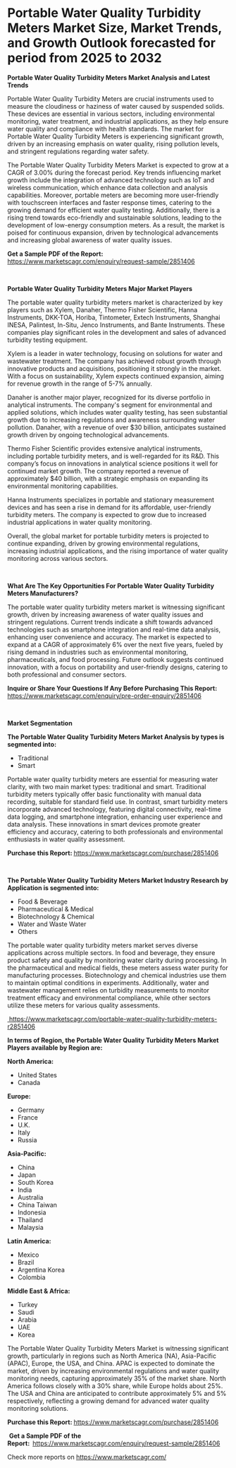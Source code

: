 <p><h1>Portable Water Quality Turbidity Meters Market Size, Market Trends, and Growth Outlook forecasted for period from 2025 to 2032</h1></p><p><strong>Portable Water Quality Turbidity Meters Market Analysis and Latest Trends</strong></p>
<p><p>Portable Water Quality Turbidity Meters are crucial instruments used to measure the cloudiness or haziness of water caused by suspended solids. These devices are essential in various sectors, including environmental monitoring, water treatment, and industrial applications, as they help ensure water quality and compliance with health standards. The market for Portable Water Quality Turbidity Meters is experiencing significant growth, driven by an increasing emphasis on water quality, rising pollution levels, and stringent regulations regarding water safety.</p><p>The Portable Water Quality Turbidity Meters Market is expected to grow at a CAGR of 3.00% during the forecast period. Key trends influencing market growth include the integration of advanced technology such as IoT and wireless communication, which enhance data collection and analysis capabilities. Moreover, portable meters are becoming more user-friendly with touchscreen interfaces and faster response times, catering to the growing demand for efficient water quality testing. Additionally, there is a rising trend towards eco-friendly and sustainable solutions, leading to the development of low-energy consumption meters. As a result, the market is poised for continuous expansion, driven by technological advancements and increasing global awareness of water quality issues.</p></p>
<p><strong>Get a Sample PDF of the Report:&nbsp;</strong> <a href="https://www.marketscagr.com/enquiry/request-sample/2851406?utm_campaign=2384&utm_medium=2&utm_source=Github&utm_content=ia&utm_term=11032025&utm_id=portable-water-quality-turbidity-meters">https://www.marketscagr.com/enquiry/request-sample/2851406</a></p>
<p>&nbsp;</p>
<p><strong>Portable Water Quality Turbidity Meters Major Market Players</strong></p>
<p><p>The portable water quality turbidity meters market is characterized by key players such as Xylem, Danaher, Thermo Fisher Scientific, Hanna Instruments, DKK-TOA, Horiba, Tintometer, Extech Instruments, Shanghai INESA, Palintest, In-Situ, Jenco Instruments, and Bante Instruments. These companies play significant roles in the development and sales of advanced turbidity testing equipment.</p><p>Xylem is a leader in water technology, focusing on solutions for water and wastewater treatment. The company has achieved robust growth through innovative products and acquisitions, positioning it strongly in the market. With a focus on sustainability, Xylem expects continued expansion, aiming for revenue growth in the range of 5-7% annually.</p><p>Danaher is another major player, recognized for its diverse portfolio in analytical instruments. The company's segment for environmental and applied solutions, which includes water quality testing, has seen substantial growth due to increasing regulations and awareness surrounding water pollution. Danaher, with a revenue of over $30 billion, anticipates sustained growth driven by ongoing technological advancements.</p><p>Thermo Fisher Scientific provides extensive analytical instruments, including portable turbidity meters, and is well-regarded for its R&D. This company’s focus on innovations in analytical science positions it well for continued market growth. The company reported a revenue of approximately $40 billion, with a strategic emphasis on expanding its environmental monitoring capabilities.</p><p>Hanna Instruments specializes in portable and stationary measurement devices and has seen a rise in demand for its affordable, user-friendly turbidity meters. The company is expected to grow due to increased industrial applications in water quality monitoring.</p><p>Overall, the global market for portable turbidity meters is projected to continue expanding, driven by growing environmental regulations, increasing industrial applications, and the rising importance of water quality monitoring across various sectors.</p></p>
<p>&nbsp;</p>
<p><strong>What Are The Key Opportunities For Portable Water Quality Turbidity Meters Manufacturers?</strong></p>
<p><p>The portable water quality turbidity meters market is witnessing significant growth, driven by increasing awareness of water quality issues and stringent regulations. Current trends indicate a shift towards advanced technologies such as smartphone integration and real-time data analysis, enhancing user convenience and accuracy. The market is expected to expand at a CAGR of approximately 6% over the next five years, fueled by rising demand in industries such as environmental monitoring, pharmaceuticals, and food processing. Future outlook suggests continued innovation, with a focus on portability and user-friendly designs, catering to both professional and consumer sectors.</p></p>
<p><strong>Inquire or Share Your Questions If Any Before Purchasing This Report:</strong> <a href="https://www.marketscagr.com/enquiry/pre-order-enquiry/2851406?utm_campaign=2384&utm_medium=2&utm_source=Github&utm_content=ia&utm_term=11032025&utm_id=portable-water-quality-turbidity-meters">https://www.marketscagr.com/enquiry/pre-order-enquiry/2851406</a></p>
<p>&nbsp;</p>
<p><strong>Market Segmentation</strong></p>
<p><strong>The Portable Water Quality Turbidity Meters Market Analysis by types is segmented into:</strong></p>
<p><ul><li>Traditional</li><li>Smart</li></ul></p>
<p><p>Portable water quality turbidity meters are essential for measuring water clarity, with two main market types: traditional and smart. Traditional turbidity meters typically offer basic functionality with manual data recording, suitable for standard field use. In contrast, smart turbidity meters incorporate advanced technology, featuring digital connectivity, real-time data logging, and smartphone integration, enhancing user experience and data analysis. These innovations in smart devices promote greater efficiency and accuracy, catering to both professionals and environmental enthusiasts in water quality assessment.</p></p>
<p><strong>Purchase this Report:&nbsp;</strong><a href="https://www.marketscagr.com/purchase/2851406?utm_campaign=2384&utm_medium=2&utm_source=Github&utm_content=ia&utm_term=11032025&utm_id=portable-water-quality-turbidity-meters">https://www.marketscagr.com/purchase/2851406</a></p>
<p>&nbsp;</p>
<p><strong>The Portable Water Quality Turbidity Meters Market Industry Research by Application is segmented into:</strong></p>
<p><ul><li>Food & Beverage</li><li>Pharmaceutical & Medical</li><li>Biotechnology & Chemical</li><li>Water and Waste Water</li><li>Others</li></ul></p>
<p><p>The portable water quality turbidity meters market serves diverse applications across multiple sectors. In food and beverage, they ensure product safety and quality by monitoring water clarity during processing. In the pharmaceutical and medical fields, these meters assess water purity for manufacturing processes. Biotechnology and chemical industries use them to maintain optimal conditions in experiments. Additionally, water and wastewater management relies on turbidity measurements to monitor treatment efficacy and environmental compliance, while other sectors utilize these meters for various quality assessments.</p></p>
<p><a href="https://www.marketscagr.com/portable-water-quality-turbidity-meters-r2851406?utm_campaign=2384&utm_medium=2&utm_source=Github&utm_content=ia&utm_term=11032025&utm_id=portable-water-quality-turbidity-meters">&nbsp;https://www.marketscagr.com/portable-water-quality-turbidity-meters-r2851406</a></p>
<p><strong>In terms of Region, the Portable Water Quality Turbidity Meters Market Players available by Region are:</strong></p>
<p>
    <p> <strong> North America: </strong>
        <ul>
            <li>United States</li>
            <li>Canada</li>
        </ul>
        </p> 
    <p> <strong> Europe: </strong>
        <ul>
            <li>Germany</li>
            <li>France</li>
            <li>U.K.</li>
            <li>Italy</li>
            <li>Russia</li>
        </ul>
        </p> 
    <p> <strong> Asia-Pacific: </strong>
        <ul>
            <li>China</li>
            <li>Japan</li>
            <li>South Korea</li>
            <li>India</li>
            <li>Australia</li>
            <li>China Taiwan</li>
            <li>Indonesia</li>
            <li>Thailand</li>
            <li>Malaysia</li>
        </ul>
        </p> 
    <p> <strong> Latin America: </strong>
        <ul>
            <li>Mexico</li>
            <li>Brazil</li>
            <li>Argentina Korea</li>
            <li>Colombia</li>
        </ul>
        </p> 
    <p> <strong> Middle East & Africa: </strong>
        <ul>
            <li>Turkey</li>
            <li>Saudi</li>
            <li>Arabia</li>
            <li>UAE</li>
            <li>Korea</li>
        </ul>
    </p>
    </p>
<p><p>The Portable Water Quality Turbidity Meters Market is witnessing significant growth, particularly in regions such as North America (NA), Asia-Pacific (APAC), Europe, the USA, and China. APAC is expected to dominate the market, driven by increasing environmental regulations and water quality monitoring needs, capturing approximately 35% of the market share. North America follows closely with a 30% share, while Europe holds about 25%. The USA and China are anticipated to contribute approximately 5% and 5% respectively, reflecting a growing demand for advanced water quality monitoring solutions.</p></p>
<p><strong>Purchase this Report: </strong><a href="https://www.marketscagr.com/purchase/2851406?utm_campaign=2384&utm_medium=2&utm_source=Github&utm_content=ia&utm_term=11032025&utm_id=portable-water-quality-turbidity-meters">https://www.marketscagr.com/purchase/2851406</a></p>
<p>&nbsp;<strong>Get a Sample PDF of the Report:&nbsp;&nbsp;</strong><a href="https://www.marketscagr.com/enquiry/request-sample/2851406?utm_campaign=2384&utm_medium=2&utm_source=Github&utm_content=ia&utm_term=11032025&utm_id=portable-water-quality-turbidity-meters">https://www.marketscagr.com/enquiry/request-sample/2851406</a></p>
<p><strong></strong></p>
<p>Check more reports on <a href="https://www.marketscagr.com/?utm_campaign=2384&utm_medium=2&utm_source=Github&utm_content=ia&utm_term=11032025&utm_id=portable-water-quality-turbidity-meters">https://www.marketscagr.com/</a></p>
